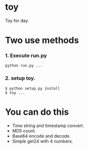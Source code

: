 # toy
Toy for day.

# Two use methods

### 1. Execute run.py
```python
python run.py ...
```

### 2. setup toy.

```shell
$ python setup.py install
$ toy ...
```
# You can do this

- Time string and timestamp convert.
- MD5 count.
- Base64 encode and decode.
- Simple get24 with 4 numbers.

